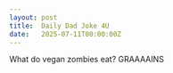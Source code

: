 ```yaml
---
layout: post
title:  Daily Dad Joke 4U
date:   2025-07-11T00:00:00Z
---
```

What do vegan zombies eat? GRAAAAINS
